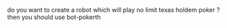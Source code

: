 do you want to create a robot which will play no limit texas holdem poker ?
then you should use bot-pokerth
